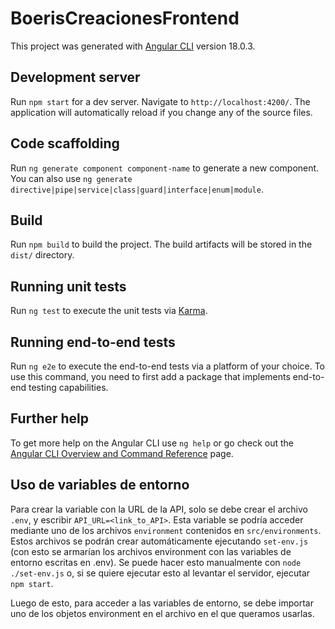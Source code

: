 # BoerisCreacionesFrontend

This project was generated with [Angular CLI](https://github.com/angular/angular-cli) version 18.0.3.

## Development server

Run `npm start` for a dev server. Navigate to `http://localhost:4200/`. The application will automatically reload if you change any of the source files.

## Code scaffolding

Run `ng generate component component-name` to generate a new component. You can also use `ng generate directive|pipe|service|class|guard|interface|enum|module`.

## Build

Run `npm build` to build the project. The build artifacts will be stored in the `dist/` directory.

## Running unit tests

Run `ng test` to execute the unit tests via [Karma](https://karma-runner.github.io).

## Running end-to-end tests

Run `ng e2e` to execute the end-to-end tests via a platform of your choice. To use this command, you need to first add a package that implements end-to-end testing capabilities.

## Further help

To get more help on the Angular CLI use `ng help` or go check out the [Angular CLI Overview and Command Reference](https://angular.dev/tools/cli) page.

## Uso de variables de entorno

Para crear la variable con la URL de la API, solo se debe crear el archivo `.env`, y escribir `API_URL=<link_to_API>`.
Esta variable se podría acceder mediante uno de los archivos `environment` contenidos en `src/environments`. Estos archivos se podrán crear automáticamente ejecutando `set-env.js` (con esto se armarían los archivos environment con las variables de entorno escritas en .env). Se puede hacer esto manualmente con `node ./set-env.js` o, si se quiere ejecutar esto al levantar el servidor, ejecutar `npm start`.

Luego de esto, para acceder a las variables de entorno, se debe importar uno de los objetos environment en el archivo en el que queramos usarlas.